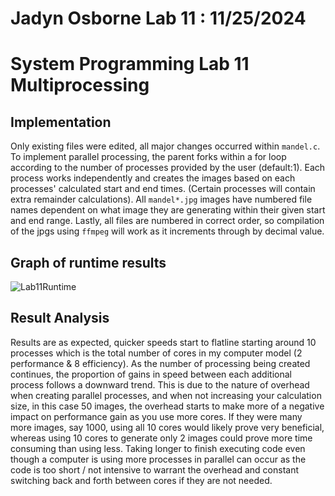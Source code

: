 # Jadyn Osborne Lab 11 : 11/25/2024
# System Programming Lab 11 Multiprocessing
## Implementation
Only existing files were edited, all major changes occurred within `mandel.c`.
To implement parallel processing, the parent forks within a for loop according to the number 
of processes provided by the user (default:1).
Each process works independently and creates the images based on each processes'
calculated start and end times. (Certain processes will contain extra remainder calculations).
All `mandel*.jpg` images have numbered file names dependent on what image they are generating
within their given start and end range. Lastly, all files are numbered in correct order, so
compilation of the jpgs using `ffmpeg` will work as it increments through by decimal value.
## Graph of runtime results
![Lab11Runtime](https://github.com/user-attachments/assets/96e335d5-3ebb-465f-b276-381a51e14e99)
## Result Analysis
Results are as expected, quicker speeds start to flatline starting around 10 processes which is
the total number of cores in my computer model (2 performance & 8 efficiency). As the number of 
processing being created continues, the proportion of gains in speed between each additional
process follows a downward trend. This is due to the nature of overhead when creating parallel
processes, and when not increasing your calculation size, in this case 50 images, the overhead
starts to make more of a negative impact on performance gain as you use more cores. If they were
many more images, say 1000, using all 10 cores would likely prove very beneficial, whereas using
10 cores to generate only 2 images could prove more time consuming than using less. Taking longer
to finish executing code even though a computer is using more processes in parallel can occur
as the code is too short / not intensive to warrant the overhead and constant switching back and 
forth between cores if they are not needed.

